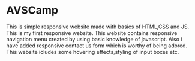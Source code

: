 # AVSCamp
This is simple responsive website made with basics of HTML,CSS and JS. This is my first responsive website.
This website contains responsive navigation menu created by using basic knowledge of javascript.
Also i have added responsive contact us form which is worthy of being adored.
This website icludes some hovering effects,styling of input boxes etc.
